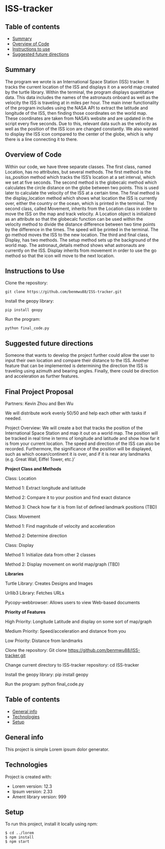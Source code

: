 # ISS-tracker


## Table of contents
* [Summary](#summary)
* [Overview of Code](#overview-of-code)
* [Instructions to use](#instructions-to-use)
* [Suggested future directions](#suggested-future-directions)

## Summary
The program we wrote is an International Space Station (ISS) tracker. It tracks the current location of the ISS and displays it on a world map created by the turtle library. Within the terminal, the program displays quantitative data. This data includes the names of the astronauts onboard as well as the velocity the ISS is traveling at in miles per hour. The main inner functionality of the program includes using the NASA API to extract the latitude and longitude of the ISS, then finding  those coordinates on the world map. These coordinates are taken from NASA’s website and are updated in the script every five seconds. Due to this, relevant data such as the velocity as well as the position of the ISS icon are changed constantly. We also wanted to display the ISS icon compared to the center of the globe, which is why there is a line connecting it to there. 

## Overview of Code
Within our code, we have three separate classes. The first class, named Location, has no attributes, but several methods. The first method is the iss_position method which tracks the ISS’s location at a set interval, which we set at five seconds. The second method is the globecalc method which calculates the circle distance on the globe between two points. This is used later to calculate the velocity of the ISS at a certain time. The final method is the display_location method which shows what location the ISS is currently over, either the country or the ocean, which is printed in the terminal. 
The second class, called Movement, inherits from the Location class in order to move the ISS on the map and track velocity. A Location object is initialized as an attribute so that the globecalc function can be used within the velocity method to divide the distance difference between two time points by the difference in the times. The speed will be printed in the terminal. The go method moves the ISS to the new location.
The third and final class, Display, has two methods. The setup method sets up the background of the world map. The astronaut_details method shows what astronauts are currently on the ISS. Display inherits from movement in order to use the go method so that the icon will move to the next location. 

## Instructions to Use
Clone the repository:
```
git clone https://github.com/benmwu88/ISS-tracker.git
```
Install the geopy library:
```
pip install geopy
```
Run the program:
```
python final_code.py
```
## Suggested future directions

Someone that wants to develop the project further could allow the user to input their own location and compare their distance to the ISS. Another feature that can be implemented is determining the direction the ISS is traveling using azimuth and bearing angles. Finally, there could be direction and acceleration as further features. 



## Final Project Proposal

Partners: Kevin Zhou and Ben Wu

We will distribute work evenly 50/50 and help each other with tasks if needed.

Project Overview: We will create a bot that tracks the position of the International Space Station and map it out on a world map. The position will be tracked in real
time in terms of longitude and latitude and show how far it is from your current location. The speed and direction of the ISS can also be recorded. Furthermore, the
significance of the position will be displayed, such as which ocean/continent it is over, and if it is near any landmarks (e.g. Great Wall, Eiffel Tower, etc.)’

**Project Class and Methods**

Class: Location 

Method 1: Extract longitude and latitude

Method 2: Compare it to your position and find exact distance

Method 3: Check how far it is from list of defined landmark positions (TBD)

Class: Movement

Method 1: Find magnitude of velocity and acceleration

Method 2: Determine direction

Class: Display

Method 1: Initialize data from other 2 classes

Method 2: Display movement on world map/graph (TBD)


**Libraries**

Turtle Library: Creates Designs and Images

Urllib3 Library: Fetches URLs

Pycopy-webbrowser: Allows users to view Web-based documents

**Priority of Features**

High Priority: Longitude Latitude and display on some sort of map/graph

Medium Priority: Speed/acceleration and distance from you

Low Priority: Distance from landmarks

Clone the repository:
Git clone https://github.com/benmwu88/ISS-tracker.git

Change current directory to ISS-tracker repository:
cd ISS-tracker

Install the geopy library:
pip install geopy

Run the program:
python final_code.py

## Table of contents
* [General info](#general-info)
* [Technologies](#technologies)
* [Setup](#setup)

## General info
This project is simple Lorem ipsum dolor generator.
	
## Technologies
Project is created with:
* Lorem version: 12.3
* Ipsum version: 2.33
* Ament library version: 999
	
## Setup
To run this project, install it locally using npm:

```
$ cd ../lorem
$ npm install
$ npm start
